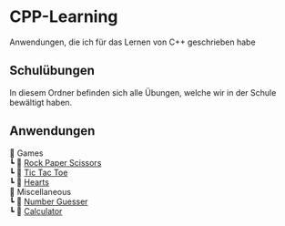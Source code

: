 # CPP-Learning
Anwendungen, die ich für das Lernen von C++ geschrieben habe

## Schulübungen
In diesem Ordner befinden sich alle Übungen, welche wir in der Schule bewältigt haben.

## Anwendungen

📂 Games  
┗ 📜 [Rock Paper Scissors](rpc.cpp)  
┗ 📜 [Tic Tac Toe](tictactoe.cpp)  
┗ 📜 [Hearts](hearts.cpp)  
📂 Miscellaneous  
┗ 📜 [Number Guesser](guesser.cpp)  
┗ 📜 [Calculator](calculator.cpp)  